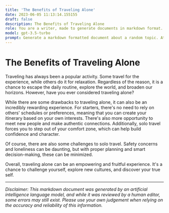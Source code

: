 ```yaml
---
title: 'The Benefits of Traveling Alone'
date: 2023-06-05 11:13:14.155155
draft: false
description: The Benefits of Traveling Alone
role: You are a writer, made to generate documents in markdown format. It is very important that all of the documents you generate are in valid markdown format.
model: gpt-3.5-turbo
prompt: Generate a markdown formatted document about a random topic. At the bottom, include a disclaimer explaining that the document was generated by you. The first line of the document should be the title. Make sure that the entire document is in proper markdown format, using a mix of various tags to make the document visually appealing.
---
```


# The Benefits of Traveling Alone

Traveling has always been a popular activity. Some travel for the experience, while others do it for relaxation. Regardless of the reason, it is a chance to escape the daily routine, explore the world, and broaden our horizons. However, have you ever considered traveling alone? 

While there are some drawbacks to traveling alone, it can also be an incredibly rewarding experience. For starters, there's no need to rely on others' schedules or preferences, meaning that you can create your itinerary based on your own interests. There's also more opportunity to meet new people and make authentic connections. Additionally, solo travel forces you to step out of your comfort zone, which can help build confidence and character.

Of course, there are also some challenges to solo travel. Safety concerns and loneliness can be daunting, but with proper planning and smart decision-making, these can be minimized.

Overall, traveling alone can be an empowering and fruitful experience. It's a chance to challenge yourself, explore new cultures, and discover your true self. 

---

*Disclaimer: This markdown document was generated by an artificial intelligence language model, and while it was reviewed by a human editor, some errors may still exist. Please use your own judgement when relying on the accuracy and reliability of this information.*